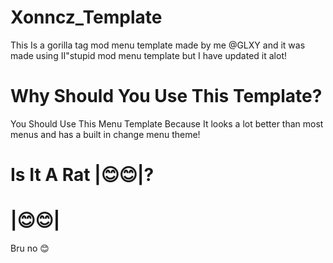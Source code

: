 # Xonncz_Template
This Is a gorilla tag mod menu template made by me @GLXY and it was made using II"stupid mod menu template but I have updated it alot!
# Why Should You Use This Template?
You Should Use This Menu Template Because It looks a lot better than most menus and has a built in change menu theme!
# Is It A Rat |😊😊|?
#             |😊😊|
Bru no 😊
